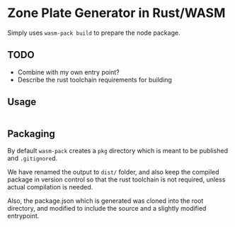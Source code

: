 # Zone Plate Generator in Rust/WASM

Simply uses `wasm-pack build` to prepare the node package.

## TODO

- Combine with my own entry point?
- Describe the rust toolchain requirements for building

## Usage

```js
```

## Packaging

By default `wasm-pack` creates a `pkg` directory which is meant to be published and `.gitignore`d.

We have renamed the output to `dist/` folder, and also keep the compiled package in version control so that the rust toolchain is not required, unless actual compilation is needed.

Also, the package.json which is generated was cloned into the root directory, and modified to include the source and a slightly modified entrypoint.
